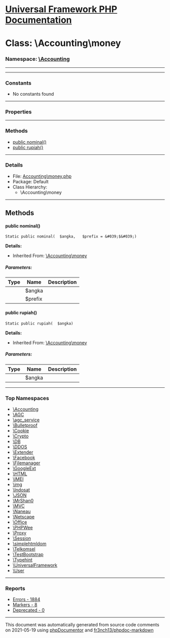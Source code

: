 # [Universal Framework PHP Documentation](../home.md)

# Class: \Accounting\money
### Namespace: [\Accounting](../namespaces/Accounting.md)
---
---
### Constants
* No constants found
---
### Properties
---
### Methods
* [public nominal()](../classes/Accounting.money.md#method_nominal)
* [public rupiah()](../classes/Accounting.money.md#method_rupiah)
---
### Details
* File: [Accounting\money.php](../files/Accounting.money.md)
* Package: Default
* Class Hierarchy:
  * \Accounting\money

---
## Methods
<a name="method_nominal" class="anchor"></a>
#### public nominal() 

```
Static public nominal(  $angka,   $prefix = &#039;$&#039;) 
```

**Details:**
* Inherited From: [\Accounting\money](../classes/Accounting.money.md)
##### Parameters:
| Type | Name | Description |
| ---- | ---- | ----------- |
| <code></code> | $angka  |  |
| <code></code> | $prefix  |  |




<a name="method_rupiah" class="anchor"></a>
#### public rupiah() 

```
Static public rupiah(  $angka) 
```

**Details:**
* Inherited From: [\Accounting\money](../classes/Accounting.money.md)
##### Parameters:
| Type | Name | Description |
| ---- | ---- | ----------- |
| <code></code> | $angka  |  |





---

### Top Namespaces

* [\Accounting](../namespaces/Accounting.md)
* [\AGC](../namespaces/AGC.md)
* [\agc_service](../namespaces/agc_service.md)
* [\Bulletproof](../namespaces/Bulletproof.md)
* [\Cookie](../namespaces/Cookie.md)
* [\Crypto](../namespaces/Crypto.md)
* [\DB](../namespaces/DB.md)
* [\DDOS](../namespaces/DDOS.md)
* [\Extender](../namespaces/Extender.md)
* [\Facebook](../namespaces/Facebook.md)
* [\Filemanager](../namespaces/Filemanager.md)
* [\GoogleExt](../namespaces/GoogleExt.md)
* [\HTML](../namespaces/HTML.md)
* [\IMEI](../namespaces/IMEI.md)
* [\img](../namespaces/img.md)
* [\Indosat](../namespaces/Indosat.md)
* [\JSON](../namespaces/JSON.md)
* [\MrShan0](../namespaces/MrShan0.md)
* [\MVC](../namespaces/MVC.md)
* [\Naneau](../namespaces/Naneau.md)
* [\Netscape](../namespaces/Netscape.md)
* [\Office](../namespaces/Office.md)
* [\PHPWee](../namespaces/PHPWee.md)
* [\Proxy](../namespaces/Proxy.md)
* [\Session](../namespaces/Session.md)
* [\simplehtmldom](../namespaces/simplehtmldom.md)
* [\Telkomsel](../namespaces/Telkomsel.md)
* [\TestBootstrap](../namespaces/TestBootstrap.md)
* [\Typehint](../namespaces/Typehint.md)
* [\UniversalFramework](../namespaces/UniversalFramework.md)
* [\User](../namespaces/User.md)

---

### Reports
* [Errors - 1884](../reports/errors.md)
* [Markers - 8](../reports/markers.md)
* [Deprecated - 0](../reports/deprecated.md)

---

This document was automatically generated from source code comments on 2021-05-19 using [phpDocumentor](http://www.phpdoc.org/) and [fr3nch13/phpdoc-markdown](https://github.com/fr3nch13/phpdoc-markdown)
